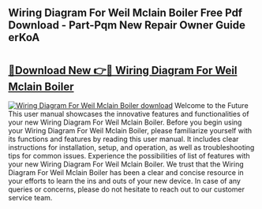 ## Wiring Diagram For Weil Mclain Boiler Free Pdf Download - Part-Pqm New Repair Owner Guide erKoA

# <h2><a href="http://dfnh2o.blite.top/?on=Wiring+Diagram+For+Weil+Mclain+Boiler">🔗Download New 👉🔴 Wiring Diagram For Weil Mclain Boiler</a></h2>

[![Wiring Diagram For Weil Mclain Boiler download](https://i.imgur.com/lujVjoI.png)](http://dfnh2o.blite.top/?on=Wiring+Diagram+For+Weil+Mclain+Boiler)
Welcome to the Future This user manual showcases the innovative features and functionalities of your new Wiring Diagram For Weil Mclain Boiler. Before you begin using your Wiring Diagram For Weil Mclain Boiler, please familiarize yourself with its functions and features by reading this user manual. It includes clear instructions for installation, setup, and operation, as well as troubleshooting tips for common issues. Experience the possibilities of list of features with your new Wiring Diagram For Weil Mclain Boiler. We trust that the Wiring Diagram For Weil Mclain Boiler has been a clear and concise resource in your efforts to learn the ins and outs of your new device. In case of any queries or concerns, please do not hesitate to reach out to our customer service team.
